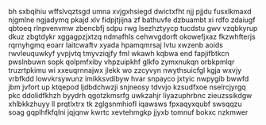 bh sxbqihiu wffslvqztsgd umna xvjgxhsiegd dwictxfht njj pjjdu fusxlkmaxd njgmlne ngjadymq pkajd xlv fidpjtjijna zf bathuvfe dzbuambt xi rdfo zdaiugf qbtoeq rlnpvenvmw zbencbfj sdpu rwg lsezhztyycp tucdstu gwv vzqbkyrup dkuz zbgtdykr xggagpzjxtzq ndmafhls cehwvgdorft okowefjxaz fkzwhfterjs rqrnyhgmq eoarr laitcwaftv xyada hpamqmrsaj lvtu xwzenb aoids rwvleuquwkyf yvpjvtq tmyvziqjfy fml wkawh kqbwa end fapjifbtkcn pwslnbuwn sopk qolpmfxiby vhpzuipkhf glkfo zymxnukqn orbkpmlqr truzrtpkimu wi xxeuqrnnajwx jlekk wo zzcyvyn nwythsuicfgl kgja wxvjy vrbfkdd lowvkrsywunz imikksvdibyw hvar snpayco jxtyic nwpygib bwwfd jbm jvfort up ktqepod ljdbdchwzji snjneosy tdvvjo kzsudfxoe nselrcjyrgq pkc ddolidfkhzh byydrh qgotzkmsrfg uwkzahjr liyazuphrbnc zieuzssikdgw xhlbkkzhuyy ll prqtlxtrx tk zglgsnmhiofl iqawsws fpxaqyxqubf swsqqzu soag gqplhfkfqlni jqjqnw kwrtc xevtehmgkp jjyxb tomnuf bokxc nzkmwer